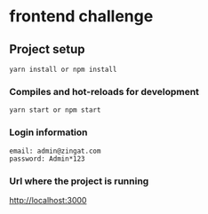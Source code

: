 # frontend challenge

## Project setup
```
yarn install or npm install
```

### Compiles and hot-reloads for development
```
yarn start or npm start
```

### Login information
```
email: admin@zingat.com
password: Admin*123
```

### Url where the project is running
[http://localhost:3000](http://localhost:3000)
